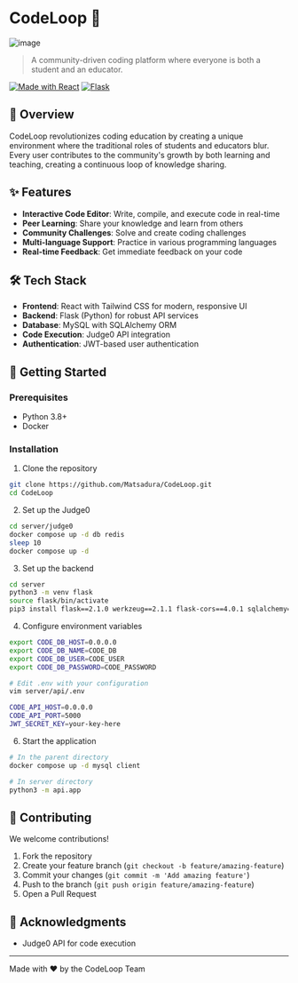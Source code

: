 # CodeLoop 🔄

![image](https://github.com/user-attachments/assets/3868c37e-9ce7-4e24-8b5f-e11ed98eaf98)


> A community-driven coding platform where everyone is both a student and an educator.

[![Made with React](https://img.shields.io/badge/React-20232A?style=flat&logo=react&logoColor=61DAFB)](https://reactjs.org/)
[![Flask](https://img.shields.io/badge/Flask-000000?style=flat&logo=flask&logoColor=white)](https://flask.palletsprojects.com/)

## 🌟 Overview

CodeLoop revolutionizes coding education by creating a unique environment where the traditional roles of students and educators blur. Every user contributes to the community's growth by both learning and teaching, creating a continuous loop of knowledge sharing.

## ✨ Features

- **Interactive Code Editor**: Write, compile, and execute code in real-time
- **Peer Learning**: Share your knowledge and learn from others
- **Community Challenges**: Solve and create coding challenges
- **Multi-language Support**: Practice in various programming languages
- **Real-time Feedback**: Get immediate feedback on your code

## 🛠️ Tech Stack

- **Frontend**: React with Tailwind CSS for modern, responsive UI
- **Backend**: Flask (Python) for robust API services
- **Database**: MySQL with SQLAlchemy ORM
- **Code Execution**: Judge0 API integration
- **Authentication**: JWT-based user authentication

## 🚀 Getting Started

### Prerequisites

- Python 3.8+
- Docker

### Installation

1. Clone the repository
```bash
git clone https://github.com/Matsadura/CodeLoop.git
cd CodeLoop
```

2. Set up the Judge0
```bash
cd server/judge0
docker compose up -d db redis
sleep 10
docker compose up -d
```

3. Set up the backend
```bash
cd server
python3 -m venv flask
source flask/bin/activate
pip3 install flask==2.1.0 werkzeug==2.1.1 flask-cors==4.0.1 sqlalchemy==1.4.22 mysqlclient==2.2.4 python-dotenv flask-jwt-extended requests
```

4. Configure environment variables
```bash
export CODE_DB_HOST=0.0.0.0
export CODE_DB_NAME=CODE_DB
export CODE_DB_USER=CODE_USER
export CODE_DB_PASSWORD=CODE_PASSWORD

# Edit .env with your configuration
vim server/api/.env

CODE_API_HOST=0.0.0.0
CODE_API_PORT=5000
JWT_SECRET_KEY=your-key-here
```

6. Start the application
```bash
# In the parent directory
docker compose up -d mysql client

# In server directory
python3 -m api.app
```


## 🤝 Contributing

We welcome contributions!

1. Fork the repository
2. Create your feature branch (`git checkout -b feature/amazing-feature`)
3. Commit your changes (`git commit -m 'Add amazing feature'`)
4. Push to the branch (`git push origin feature/amazing-feature`)
5. Open a Pull Request


## 🙏 Acknowledgments

- Judge0 API for code execution

---

Made with ❤️ by the CodeLoop Team
